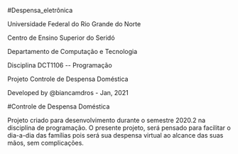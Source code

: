 #Despensa_eletrônica

Universidade Federal do Rio Grande do Norte  

Centro de Ensino Superior do Seridó 

Departamento de Computação e Tecnologia 

Disciplina DCT1106
-- Programação

Projeto Controle de Despensa Doméstica

Developed by  @biancamdros - Jan, 2021 
                       

#Controle de Despensa Doméstica


Projeto criado para desenvolvimento durante o semestre 2020.2 na 
disciplina de programação. 
O presente projeto, será pensado para facilitar o dia-a-dia das 
famílias pois será sua despensa virtual ao alcance das suas mãos, 
sem complicações.
